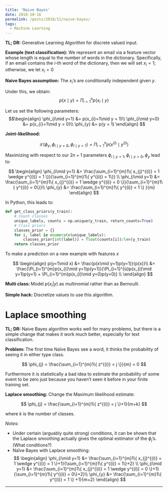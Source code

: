 ```yaml
---
title: 'Naive Bayes'
date: 2018-10-16
permalink: /posts/2018/11/naive-bayes/
tags:
  - Machine Learning
---
```

<b>TL; DR:</b> Generative Learning Algorithm for discrete valued input.

<b>Example (text classification):</b> We represent an email via a feature vector whose length is equal to the number of words in the dictionary. Specifically, if an email contains the $i$-th word of the dictionary, then we will set $x_{i} = 1$; otherwise, we let $x_{i} = 0$

<b>Naive Bayes assumption:</b> The $x_{i}$’s are conditionally independent given $y$.

Under this, we obtain:
$$ p(x\mid y) = \Pi_{i=1}^{n}p(x_{i}\mid y)
$$

Let us set the following parameters:
$$\begin{align}
\phi_{i\mid y=1} &= p(x_{i}=1\mid y = 1)\\
\phi_{i\mid y=0} &= p(x_{i}=1\mid y = 0)\\
\phi_{y} &= p(y = 1)
\end{align}
$$

<b>Joint-likelihood:</b>

$$
\mathcal{L}(\phi_{y}, \phi_{i\mid y=0}, \phi_{i\mid y=1}) = \Pi_{i=1}^{n}p(x^{(i)}\mid y^{(i)})
$$

Maximizing with respect to our $2n+1$ parameters $\phi_{i\mid y=1}, \phi_{i\mid y=0}, \phi_{y}$ lead to:

$$
\begin{align}
\phi_{i\mid y=1} &= \frac{\sum_{i=1}^{m}1\{  x_{j}^{(i)} = 1 \wedge y^{(i)} = 1 \}}{\sum_{i=1}^{m}1\{ y^{(i)} = 1\}} \\
\phi_{i\mid y=1} &= \frac{\sum_{i=1}^{m}1\{  x_{j}^{(i)} = 1 \wedge y^{(i)} = 0 \}}{\sum_{i=1}^{m}1\{ y^{(i)} = 0\}}\\
\phi_{y} &= \frac{\sum_{i=1}^{m}1\{ y^{(i)} = 1 \} }{m}
\end{align}
$$

In Python, this leads to:
```python
def get_class_priors(y_train):
    # Count classes
    unique_labels, counts = np.unique(y_train, return_counts=True)
    # Class priors
    classes_prior = {}
    for i, label in enumerate(unique_labels):
        classes_prior[int(label)] = float(counts[i])/len(y_train)
    return classes_prior
```

To make a prediction on a new example with features $x$

$$
\begin{align}
p(y=1\mid x) &= \frac{p(x\mid y=1)p(y=1)}{p(x)}\\
&= \frac{\Pi_{i=1}^{m}p(x_{i}\mid y=1)p(y=1)}{\Pi_{i=1}^{ù}p(x_{i}\mid y=1)p(y=1) + \Pi_{i=1}^{m}p(x_{i}\mid y=0)p(y=0)} \\
\end{align}
$$

<b>Multi class: </b>Model $p(x_{i}|y)$ as multinomial rather than as Bernoulli.

<b>Simple hack:</b> Discretize values to use this algorithm.

# Laplace smoothing

<b>TL; DR:</b> Naive Bayes algorithm works well for many problems, but there is a simple change that makes it work much better, especially for text classification.

<b>Problem: </b>The first time Naïve Bayes see a word, it thinks the probability of seeing it in either type class.

$$
\phi_{j} = \frac{\sum_{i=1}^{m}1\{ z^{(i)} = j \}}{m} = 0
$$

Furthermore it is statistically a bad idea to estimate the probability of some event to be zero just because you haven’t seen it before in your finite training set.

<b>Laplace smoothing:</b> Change the Maximum likelihood estimate:

$$
\phi_{j} = \frac{\sum_{i=1}^{m}1\{ z^{(i)} = j \}+1}{m+k}
$$

where $k$ is the number of classes.

<i>Notes:</i>
- Under certain (arguably quite strong) conditions, it can be shown that the Laplace smoothing actually gives the optimal estimator of the $\phi_{j}$’s. (What conditions?)
- Naïve Bayes with Laplace smoothing:
$$
\begin{align}
\phi_{i\mid y=1} &= \frac{\sum_{i=1}^{m}1\{  x_{j}^{(i)} = 1 \wedge y^{(i)} = 1 \}+1}{\sum_{i=1}^{m}1\{ y^{(i)} = 1\}+2} \\
\phi_{i\mid y=1} &= \frac{\sum_{i=1}^{m}1\{  x_{j}^{(i)} = 1 \wedge y^{(i)} = 0 \}+1}{\sum_{i=1}^{m}1\{ y^{(i)} = 0\}+2}\\
\phi_{y} &= \frac{\sum_{i=1}^{m}1\{ y^{(i)} = 1 \} +1}{m+2}
\end{align}
$$

------
